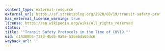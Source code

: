 ```yaml
---
content_type: external-resource
external_url: https://sf.streetsblog.org/2020/08/19/transit-safety-protocols-in-the-time-of-covid/
has_external_license_warning: true
license: https://en.wikipedia.org/wiki/All_rights_reserved
status: ''
title: '"Transit Safety Protocols in the Time of COVID."'
uid: c14388b6-7270-4bd6-8a9e-53debda6bdc6
wayback_url: ''
---
```

